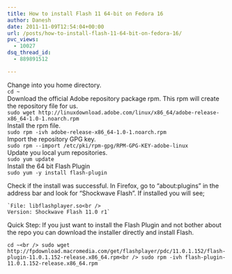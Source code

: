 ```yaml
---
title: How to install Flash 11 64-bit on Fedora 16
author: Danesh
date: 2011-11-09T12:54:04+00:00
url: /posts/how-to-install-flash-11-64-bit-on-fedora-16/
pvc_views:
  - 10027
dsq_thread_id:
  - 889891512

---
```

Change into you home directory.  
`cd ~`  
Download the official Adobe repository package rpm. This rpm will create the repository file for us.  
`sudo wget http://linuxdownload.adobe.com/linux/x86_64/adobe-release-x86_64-1.0-1.noarch.rpm`  
Install the rpm file.  
`sudo rpm -ivh adobe-release-x86_64-1.0-1.noarch.rpm`  
Import the repository GPG key.  
`sudo rpm --import /etc/pki/rpm-gpg/RPM-GPG-KEY-adobe-linux`  
Update you local yum repositories.  
`sudo yum update`  
Install the 64 bit Flash Plugin  
`sudo yum -y install flash-plugin`

Check if the install was successful. In Firefox, go to &#8220;about:plugins&#8221; in the address bar and look for &#8220;Shockwave Flash&#8221;. If installed you will see;

    `File: libflashplayer.so<br />
    Version: Shockwave Flash 11.0 r1`

Quick Step: If you just want to install the Flash Plugin and not bother about the repo you can download the installer directly and install Flash.

`cd ~<br />
sudo wget http://fpdownload.macromedia.com/get/flashplayer/pdc/11.0.1.152/flash-plugin-11.0.1.152-release.x86_64.rpm<br />
sudo rpm -ivh flash-plugin-11.0.1.152-release.x86_64.rpm`
